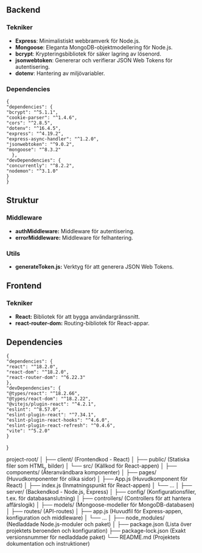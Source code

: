 
## Backend

### Tekniker

- **Express**: Minimalistiskt webbramverk för Node.js.
- **Mongoose**: Eleganta MongoDB-objektmodellering för Node.js.
- **bcrypt**: Krypteringsbibliotek för säker lagring av lösenord.
- **jsonwebtoken**: Genererar och verifierar JSON Web Tokens för autentisering.
- **dotenv**: Hantering av miljövariabler.

### Dependencies


    {
    "dependencies": {
    "bcrypt": "^5.1.1",
    "cookie-parser": "^1.4.6",
    "cors": "^2.8.5",
    "dotenv": "^16.4.5",
    "express": "^4.19.2",
    "express-async-handler": "^1.2.0",
    "jsonwebtoken": "^9.0.2",
    "mongoose": "^8.3.2"
      },
    "devDependencies": {
    "concurrently": "^8.2.2",
    "nodemon": "^3.1.0"
    }
    }


## Struktur

### Middleware
- **authMiddleware:** Middleware för autentisering.
- **errorMiddleware:** Middleware för felhantering.

### Utils
- **generateToken.js:** Verktyg för att generera JSON Web Tokens.

## Frontend

### Tekniker
- **React:** Bibliotek för att bygga användargränssnitt.
- **react-router-dom:** Routing-bibliotek för React-appar.

## Dependencies


    {
    "dependencies": {
    "react": "^18.2.0",
    "react-dom": "^18.2.0",
    "react-router-dom": "^6.22.3"
    },
    "devDependencies": {
    "@types/react": "^18.2.66",
    "@types/react-dom": "^18.2.22",
    "@vitejs/plugin-react": "^4.2.1",
    "eslint": "^8.57.0",
    "eslint-plugin-react": "^7.34.1",
    "eslint-plugin-react-hooks": "^4.6.0",
    "eslint-plugin-react-refresh": "^0.4.6",
    "vite": "^5.2.0"
    }
  }




project-root/
│
├── client/         (Frontendkod - React)
│   ├── public/     (Statiska filer som HTML, bilder)
│   └── src/        (Källkod för React-appen)
│       ├── components/  (Återanvändbara komponenter)
│       ├── pages/       (Huvudkomponenter för olika sidor)
│       ├── App.js       (Huvudkomponent för React)
│       ├── index.js     (Inmatningspunkt för React-appen)
│       └── ...
│
├── server/         (Backendkod - Node.js, Express)
│   ├── config/     (Konfigurationsfiler, t.ex. för databasanslutning)
│   ├── controllers/    (Controllers för att hantera affärslogik)
│   ├── models/     (Mongoose-modeller för MongoDB-databasen)
│   ├── routes/     (API-routes)
│   ├── app.js      (Huvudfil för Express-appen, konfiguration och middleware)
│   └── ...
│
├── node_modules/   (Nedladdade Node.js-moduler och paket)
│
├── package.json    (Lista över projektets beroenden och konfiguration)
├── package-lock.json  (Exakt versionsnummer för nedladdade paket)
└── README.md       (Projektets dokumentation och instruktioner)


